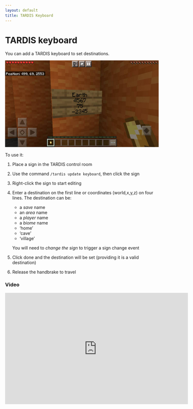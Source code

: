 ```yaml
---
layout: default
title: TARDIS Keyboard
---
```


# TARDIS keyboard

You can add a TARDIS keyboard to set destinations.

![Keyboard sign](/images/docs/keyboard.jpg)

To use it:

1. Place a sign in the TARDIS control room
2. Use the command `/tardis update keyboard`, then click the sign
3. Right-click the sign to start editing
4. Enter a destination on the first line or coordinates (world,x,y,z) on four lines. The destination can be:
   * a _save_ name
   * an _area_ name
   * a _player_ name
   * a _biome_ name
   * ‘home’
   * ‘cave’
   * ‘village’

   You will need to _change the sign_ to trigger a sign change event
5. Click done and the destination will be set (providing it is a valid destination)
6. Release the handbrake to travel

### Video

<iframe src="https://player.vimeo.com/video/66056277#t=16s" width="600" height="365" frameborder="0" webkitallowfullscreen mozallowfullscreen allowfullscreen></iframe>
